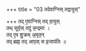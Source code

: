+++
title = "03 तदेवाग्निस् तद्वायुस्"

+++
तद् ए॒वाग्निस् तद् वा॒युस्  
तथ् सूर्य॒स् तदु॑ च॒न्द्रमाः॑ ।  
तद् ए॒व शु॒क्रम् अ॒मृत॒न्  
तद् ब्रह्म॒ तद् आप॒स् स  प्र॒जाप॑तिः ॥